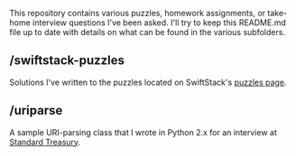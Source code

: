 This repository contains various puzzles, homework assignments, or take-home interview questions I've been asked. I'll try to keep this README.md file up to date with details on what can be found in the various subfolders.

/swiftstack-puzzles
-------------------
Solutions I've written to the puzzles located on SwiftStack's [puzzles page](http://swiftstack.com/jobs/puzzles/).

/uriparse
---------

A sample URI-parsing class that I wrote in Python 2.x for an interview at [Standard Treasury](http://standardtreasury.com/).
